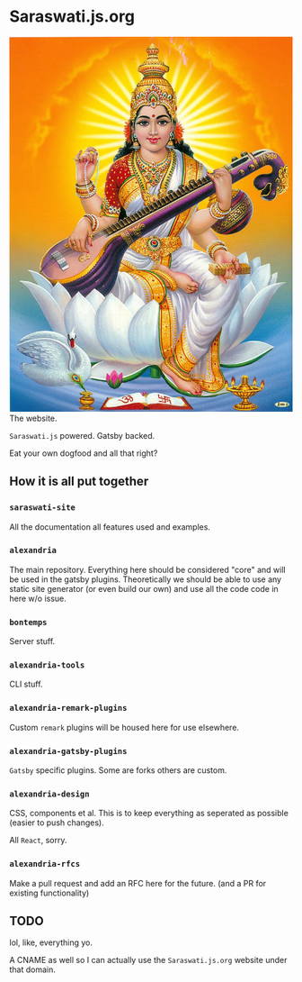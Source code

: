 # Saraswati.js.org
![](./saraswati.jpg)
The website.

`Saraswati.js` powered. Gatsby backed. 

Eat your own dogfood and all that right?

## How it is all put together
### `saraswati-site`
All the documentation all features used and examples.

### `alexandria`
The main repository. Everything here should be considered "core" and will be used in the gatsby plugins. Theoretically we should be able to use any static site generator (or even build our own) and use all the code code in here w/o issue.

### `bontemps`
Server stuff.

### `alexandria-tools`
CLI stuff.

### `alexandria-remark-plugins`
Custom `remark` plugins will be housed here for use elsewhere.

### `alexandria-gatsby-plugins`
`Gatsby` specific plugins. Some are forks others are custom.

### `alexandria-design`
CSS, components et al. This is to keep everything as seperated as possible (easier to push changes).

All `React`, sorry.

### `alexandria-rfcs`
Make a pull request and add an RFC here for the future. (and a PR for existing functionality)

## TODO
lol, like, everything yo.

A CNAME as well so I can actually use the `Saraswati.js.org` website under that domain.